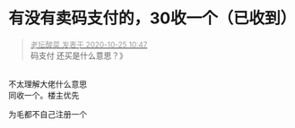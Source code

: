 # 有没有卖码支付的，30收一个（已收到）


<div class="quote"><blockquote><font size="2"><a href="https://www.hostloc.com/forum.php?mod=redirect&amp;goto=findpost&amp;pid=9349001&amp;ptid=757967" target="_blank"><font color="#999999">老坛酸菜 发表于 2020-10-25 10:47</font></a></font><br />
码支付 还买是什么意思？》</blockquote></div><br />
不太理解大佬什么意思

<br />
同收一个。楼主优先

为毛都不自己注册一个
